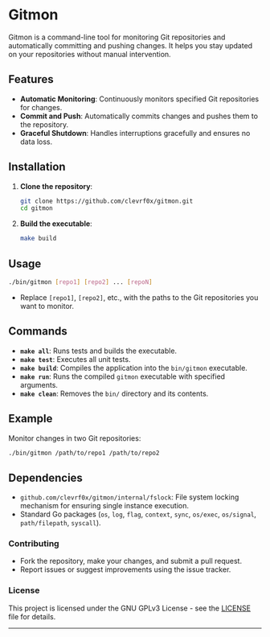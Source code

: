 # Gitmon

Gitmon is a command-line tool for monitoring Git repositories and automatically
committing and pushing changes. It helps you stay updated on your repositories
without manual intervention.

## Features

- **Automatic Monitoring**: Continuously monitors specified Git repositories
  for changes.
- **Commit and Push**: Automatically commits changes and pushes them to
  the repository.
- **Graceful Shutdown**: Handles interruptions gracefully and ensures no data loss.

## Installation

1. **Clone the repository**:

   ```bash
   git clone https://github.com/clevrf0x/gitmon.git
   cd gitmon
   ```

2. **Build the executable**:

   ```bash
   make build
   ```

## Usage

```bash
./bin/gitmon [repo1] [repo2] ... [repoN]
```

- Replace `[repo1]`, `[repo2]`, etc., with the paths to the Git repositories
  you want to monitor.

## Commands

- **`make all`**: Runs tests and builds the executable.
- **`make test`**: Executes all unit tests.
- **`make build`**: Compiles the application into the `bin/gitmon` executable.
- **`make run`**: Runs the compiled `gitmon` executable with specified arguments.
- **`make clean`**: Removes the `bin/` directory and its contents.

## Example

Monitor changes in two Git repositories:

```bash
./bin/gitmon /path/to/repo1 /path/to/repo2
```

## Dependencies

- `github.com/clevrf0x/gitmon/internal/fslock`: File system locking mechanism
  for ensuring single instance execution.
- Standard Go packages (`os`, `log`, `flag`, `context`, `sync`,
  `os/exec`, `os/signal`, `path/filepath`, `syscall`).

### Contributing

- Fork the repository, make your changes, and submit a pull request.
- Report issues or suggest improvements using the issue tracker.

### License

This project is licensed under the GNU GPLv3 License -
see the [LICENSE](LICENSE) file for details.

---
